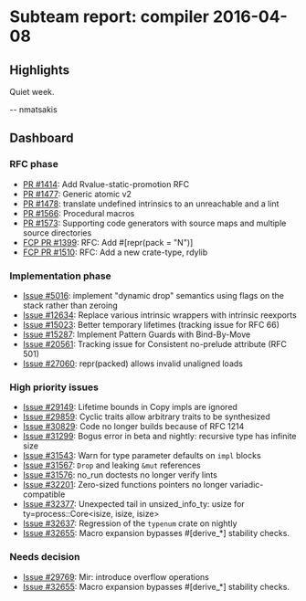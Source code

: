 # Subteam report: compiler 2016-04-08

## Highlights

Quiet week.

-- nmatsakis

## Dashboard

### RFC phase

- [PR #1414](https://github.com/rust-lang/rfcs/pull/1414):
  Add Rvalue-static-promotion RFC
- [PR #1477](https://github.com/rust-lang/rfcs/pull/1477):
  Generic atomic v2
- [PR #1478](https://github.com/rust-lang/rfcs/pull/1478):
  translate undefined intrinsics to an unreachable and a lint
- [PR #1566](https://github.com/rust-lang/rfcs/pull/1566):
  Procedural macros
- [PR #1573](https://github.com/rust-lang/rfcs/pull/1573):
  Supporting code generators with source maps and multiple source directories
- [FCP PR #1399](https://github.com/rust-lang/rfcs/pull/1399):
  RFC: Add #[repr(pack = "N")]
- [FCP PR #1510](https://github.com/rust-lang/rfcs/pull/1510):
  RFC: Add a new crate-type, rdylib

### Implementation phase

- [Issue #5016](https://github.com/rust-lang/rust/issues/5016):
  implement "dynamic drop" semantics using flags on the stack rather than zeroing
- [Issue #12634](https://github.com/rust-lang/rust/issues/12634):
  Replace various intrinsic wrappers with intrinsic reexports
- [Issue #15023](https://github.com/rust-lang/rust/issues/15023):
  Better temporary lifetimes (tracking issue for RFC 66)
- [Issue #15287](https://github.com/rust-lang/rust/issues/15287):
  Implement Pattern Guards with Bind-By-Move
- [Issue #20561](https://github.com/rust-lang/rust/issues/20561):
  Tracking issue for Consistent no-prelude attribute (RFC 501)
- [Issue #27060](https://github.com/rust-lang/rust/issues/27060):
  repr(packed) allows invalid unaligned loads

### High priority issues

- [Issue #29149](https://github.com/rust-lang/rust/issues/29149):
  Lifetime bounds in Copy impls are ignored
- [Issue #29859](https://github.com/rust-lang/rust/issues/29859):
  Cyclic traits allow arbitrary traits to be synthesized
- [Issue #30829](https://github.com/rust-lang/rust/issues/30829):
  Code no longer builds because of RFC 1214
- [Issue #31299](https://github.com/rust-lang/rust/issues/31299):
  Bogus error in beta and nightly: recursive type has infinite size
- [Issue #31543](https://github.com/rust-lang/rust/issues/31543):
  Warn for type parameter defaults on `impl` blocks
- [Issue #31567](https://github.com/rust-lang/rust/issues/31567):
  `Drop` and leaking `&mut` references
- [Issue #31576](https://github.com/rust-lang/rust/issues/31576):
  no_run doctests no longer verify lints
- [Issue #32201](https://github.com/rust-lang/rust/issues/32201):
  Zero-sized functions pointers no longer variadic-compatible
- [Issue #32377](https://github.com/rust-lang/rust/issues/32377):
  Unexpected tail in unsized_info_ty: usize for ty=process::Core<isize, isize, isize>
- [Issue #32637](https://github.com/rust-lang/rust/issues/32637):
  Regression of the `typenum` crate on nightly
- [Issue #32655](https://github.com/rust-lang/rust/issues/32655):
  Macro expansion bypasses #[derive_*] stability checks.

### Needs decision

- [Issue #29769](https://github.com/rust-lang/rust/issues/29769):
  Mir: introduce overflow operations
- [Issue #32655](https://github.com/rust-lang/rust/issues/32655):
  Macro expansion bypasses #[derive_*] stability checks.
